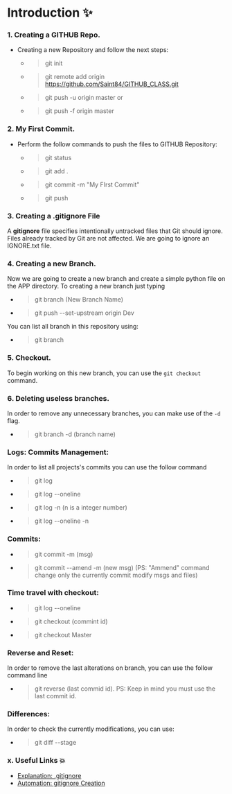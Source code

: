 # Introduction ✨

### 1. Creating a GITHUB Repo.
- Creating a new Repository and follow the next steps:
    - > git init
    - > git remote add origin https://github.com/Saint84/GITHUB_CLASS.git
    - > git push -u origin master or 
    - > git push -f origin master

### 2. My First Commit.
- Perform the follow commands to push the files to GITHUB Repository:
    - > git status
    - > git add .
    - > git commit -m "My FIrst Commit"
    - > git push

### 3. Creating a .gitignore File
A **gitignore** file specifies intentionally untracked files that Git should ignore. Files already tracked by Git are not affected. We are going to ignore an IGNORE.txt file.

### 4. Creating a new Branch.
Now we are going to create a new branch and create a simple python file on the APP directory. To creating a new branch just typing
 - > git branch (New Branch Name)
 - > git push --set-upstream origin Dev

You can list all branch in this repository using:
 - > git branch

### 5. Checkout.
To begin working on this new branch, you can use the `git checkout` command.

### 6. Deleting useless branches.
In order to remove any unnecessary branches, you can make use of the `-d` flag.

 - > git branch -d (branch name)

### Logs: Commits Management:
In order to list all projects's commits you can use the follow command
 - > git log
 - > git log --oneline
 - > git log -n (n is a integer number)
 - > git log --oneline -n

### Commits:
 - > git commit -m (msg)
 - > git commit --amend -m (new msg) 
 (PS: "Ammend" command change only the currently commit modify msgs and files)

### Time travel with checkout:
 - > git log --oneline
 - > git checkout (commint id)
 - > git checkout Master

### Reverse and Reset:
In order to remove the last alterations on branch, you can use the follow command line
 - > git reverse (last commid id).
PS: Keep in mind you must use the last commit id.

### Differences:
In order to check the currently modifications, you can use:
 - > git diff --stage

### x. Useful Links 💥
- [Explanation: .gitignore](https://git-scm.com/docs/gitignore#:~:text=A%20gitignore%20file%20specifies%20intentionally,gitignore%20file%20specifies%20a%20pattern.)
- [Automation: gitignore Creation](https://www.toptal.com/developers/gitignore)


